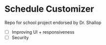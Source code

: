 # Schedule Customizer
Repo for school project endorsed by Dr. Shallop

- [ ] Improving UI + responsiveness
- [ ] Security